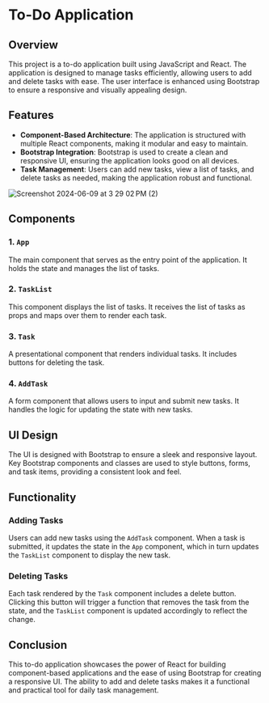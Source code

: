 # To-Do Application

## Overview

This project is a to-do application built using JavaScript and React. The application is designed to manage tasks efficiently, allowing users to add and delete tasks with ease. The user interface is enhanced using Bootstrap to ensure a responsive and visually appealing design.

## Features

- **Component-Based Architecture**: The application is structured with multiple React components, making it modular and easy to maintain.
- **Bootstrap Integration**: Bootstrap is used to create a clean and responsive UI, ensuring the application looks good on all devices.
- **Task Management**: Users can add new tasks, view a list of tasks, and delete tasks as needed, making the application robust and functional.

![Screenshot 2024-06-09 at 3 29 02 PM (2)](https://github.com/ChanderMohan27/to-do-list/assets/128381758/2bef4178-3b9c-4522-9b2e-247fb74fe852)


## Components

### 1. `App`
The main component that serves as the entry point of the application. It holds the state and manages the list of tasks.

### 2. `TaskList`
This component displays the list of tasks. It receives the list of tasks as props and maps over them to render each task.

### 3. `Task`
A presentational component that renders individual tasks. It includes buttons for deleting the task.

### 4. `AddTask`
A form component that allows users to input and submit new tasks. It handles the logic for updating the state with new tasks.

## UI Design

The UI is designed with Bootstrap to ensure a sleek and responsive layout. Key Bootstrap components and classes are used to style buttons, forms, and task items, providing a consistent look and feel.

## Functionality

### Adding Tasks
Users can add new tasks using the `AddTask` component. When a task is submitted, it updates the state in the `App` component, which in turn updates the `TaskList` component to display the new task.

### Deleting Tasks
Each task rendered by the `Task` component includes a delete button. Clicking this button will trigger a function that removes the task from the state, and the `TaskList` component is updated accordingly to reflect the change.


## Conclusion 

This to-do application showcases the power of React for building component-based applications and the ease of using Bootstrap for creating a responsive UI. The ability to add and delete tasks makes it a functional and practical tool for daily task management.
